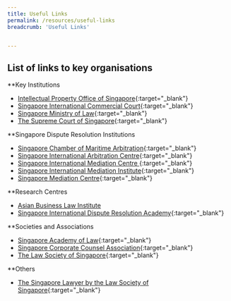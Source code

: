 ```yaml
---
title: Useful Links
permalink: /resources/useful-links
breadcrumb: 'Useful Links'


---
```


## List of links to key organisations

**Key Institutions

* [Intellectual Property Office of Singapore](https://www.ipos.gov.sg/){:target="_blank"} 
* [Singapore International Commercial Court](https://www.sicc.gov.sg/){:target="_blank"} 
* [Singapore Ministry of Law](https://www.mlaw.gov.sg/){:target="_blank"} 
* [The Supreme Court of Singapore](https://www.supremecourt.gov.sg/){:target="_blank"} 

**Singapore Dispute Resolution Institutions
* [Singapore Chamber of Maritime Arbitration](https://www.scma.org.sg/){:target="_blank"} 
* [Singapore International Arbitration Centre](http://www.siac.org.sg/){:target="_blank"} 
* [Singapore International Mediation Centre ](https://simc.com.sg/){:target="_blank"} 
* [Singapore International Mediation Institute](https://www.simi.org.sg/){:target="_blank"} 
* [Singapore Mediation Centre](https://www.mediation.com.sg/){:target="_blank"} 

**Research Centres
* [Asian Business Law Institute](https://abli.asia/) <br>
* [Singapore International Dispute Resolution Academy](https://sidra.smu.edu.sg/){:target="_blank"} 

**Societies and Associations
* [Singapore Academy of Law](https://abli.asia/){:target="_blank"} 
* [Singapore Corporate Counsel Association](https://www.scca.org.sg/){:target="_blank"} 
* [The Law Society of Singapore](https://www.lawsociety.org.sg/){:target="_blank"} 

**Others
* [The Singapore Lawyer by the Law Society of Singapore](https://www.thesingaporelawyer.com/){:target="_blank"} 

